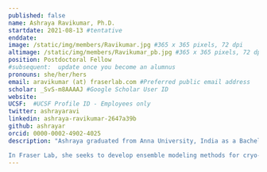 ```yaml
---
published: false
name: Ashraya Ravikumar, Ph.D.
startdate: 2021-08-13 #tentative
enddate:
image: /static/img/members/Ravikumar.jpg #365 x 365 pixels, 72 dpi
altimage: /static/img/members/Ravikumar_pb.jpg #365 x 365 pixels, 72 dpi
position: Postdoctoral Fellow
#subsequent:  update once you become an alumnus
pronouns: she/her/hers
email: aravikumar (at) fraserlab.com #Preferred public email address
scholar: _SvS-m8AAAAJ #Google Scholar User ID
website:
UCSF:  #UCSF Profile ID - Employees only
twitter: ashrayaravi
linkedin: ashraya-ravikumar-2647a39b
github: ashrayar
orcid: 0000-0002-4902-4025
description: "Ashraya graduated from Anna University, India as a Bachelor of Engineering in Computer Science. She completed her PhD in Indian Insitute of Science, India in the department of Molecular Biophysics Unit in March 2021. During her PhD, she performed computational studies to understand various aspects of stereochemistry of crystal and cryo-EM protein structures.

In Fraser Lab, she seeks to develop ensemble modeling methods for cryo-EM and X-ray crystallography."
---
```

